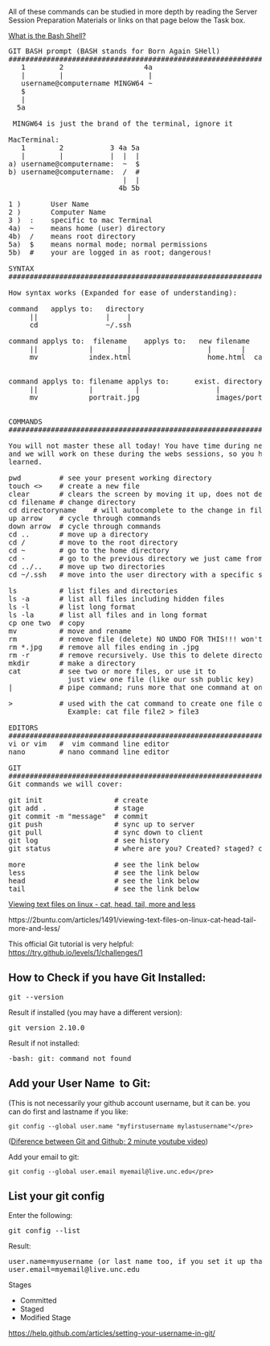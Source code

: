 All of these commands can be studied in more depth by reading the Server Session Preparation Materials or links on that page below the Task box.

[What is the Bash Shell?](https://en.wikipedia.org/wiki/Bash_(Unix_shell))

<pre>
GIT BASH prompt (BASH stands for Born Again SHell)
###############################################################################
   1        2                   4a
   |        |                    |
   username@computername MINGW64 ~
   $
   |
  5a

 MINGW64 is just the brand of the terminal, ignore it

MacTerminal:                       
   1        2           3 4a 5a
   |        |           |  |  |
a) username@computername:  ~  $  
b) username@computername:  /  #
                           |  |
                          4b 5b

1 )       User Name
2 )       Computer Name
3 )  :    specific to mac Terminal
4a)  ~    means home (user) directory
4b)  /    means root directory
5a)  $    means normal mode; normal permissions
5b)  #    your are logged in as root; dangerous!

SYNTAX
###############################################################################

How syntax works (Expanded for ease of understanding):

command   applys to:   directory
     ||                |    |
     cd                ~/.ssh  

command applys to:  filename    applys to:   new filename
     ||            |        |                  |       |
     mv            index.html                  home.html  careful! This overwrites home.html if it exits.


command applys to: filename applys to:      exist. directory and current or new filename
     ||            |          |                  |                  |
     mv            portrait.jpg                  images/portrait2.jpg  
                               

COMMANDS
###############################################################################

You will not master these all today! You have time during networks session, basics lab session
and we will work on these during the webs sessions, so you have 9 more classes to get these commands
learned.

pwd         # see your present working directory
touch &lt;&gt;    # create a new file
clear       # clears the screen by moving it up, does not delete
cd filename # change directory
cd directoryname    # will autocomplete to the change in file name
up arrow    # cycle through commands
down arrow  # cycle through commands
cd ..       # move up a directory
cd /        # move to the root directory
cd ~        # go to the home directory
cd -        # go to the previous directory we just came from
cd ../..    # move up two directories
cd ~/.ssh   # move into the user directory with a specific subdirectory

ls          # list files and directories
ls -a       # list all files including hidden files
ls -l       # list long format
ls -la      # list all files and in long format
cp one two  # copy
mv          # move and rename
rm          # remove file (delete) NO UNDO FOR THIS!!! won't remove a directory
rm *.jpg    # remove all files ending in .jpg     
rm -r       # remove recursively. Use this to delete directory and contents
mkdir       # make a directory
cat         # see two or more files, or use it to
              just view one file (like our ssh public key)
|           # pipe command; runs more that one command at once

&gt;           # used with the cat command to create one file out of two             
              Example: cat file file2 &gt; file3  

EDITORS
###############################################################################
vi or vim   #  vim command line editor
nano        # nano command line editor

GIT
###############################################################################
Git commands we will cover:

git init                 # create
git add .                # stage
git commit -m "message"  # commit
git push                 # sync up to server
git pull                 # sync down to client
git log                  # see history
git status               # where are you? Created? staged? committed? 

more                     # see the link below
less                     # see the link below
head                     # see the link below
tail                     # see the link below</pre>

<p><a href="https://2buntu.com/articles/1491/viewing-text-files-on-linux-cat-head-tail-more-and-less/">Viewing text files on linux - cat, head, tail, more and less</a></p>

<p>https://2buntu.com/articles/1491/viewing-text-files-on-linux-cat-head-tail-more-and-less/</p>

<p>This official Git tutorial is very helpful: <a href="https://try.github.io/levels/1/challenges/1">https://try.github.io/levels/1/challenges/1</a></p>

<h2>How to Check if you have Git Installed:</h2>

<pre>
git --version</pre>

<p>Result if installed (you may have a different version):</p>

<pre>
git version 2.10.0</pre>

<p>Result if not installed:</p>

<pre>
-bash: git: command not found</pre>

<h2>Add your User Name&nbsp; to Git:</h2>

<p>(This is not necessarily your github account username, but it can be. you can do first and lastname if you like:</p>


```
git config --global user.name "myfirstusername mylastusername"</pre>
```

<p>(<a href="https://www.youtube.com/watch?v=xKVlZ3wFVKA">Diference between Git and Github; 2 minute youtube video</a>)</p>

<p>Add your email to git:</p>

```
git config --global user.email myemail@live.unc.edu</pre>
```

<h2>List your git config</h2>

<p>Enter the following:</p>

<pre>
git config --list</pre>

<p>Result:</p>

<pre>
user.name=myusername (or last name too, if you set it up that way)
user.email=myemail@live.unc.edu</pre>

<p>Stages</p>

<ul>
	<li>Committed</li>
	<li>Staged</li>
	<li>Modified Stage</li>
</ul>

<p><a href="https://help.github.com/articles/setting-your-username-in-git/">https://help.github.com/articles/setting-your-username-in-git/</a></p>
